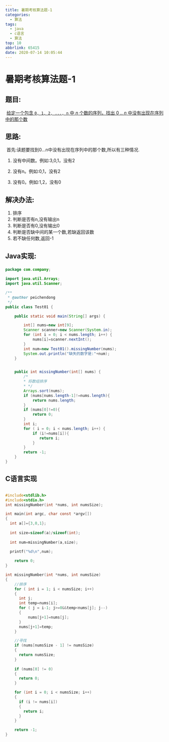 ```yaml
---
title: 暑期考核算法题-1
categories:
  - 算法
tags:
  - java
  - c语言
  - 算法
top: 10
abbrlink: 65415
date: 2020-07-14 10:05:44
---
```


# 暑期考核算法题-1

## 题目:

​				[给定一个包含 `0, 1, 2, ..., n` 中 *n* 个数的序列，找出 0 .. *n* 中没有出现在序列中的那个数](https://leetcode-cn.com/problems/missing-number/)

## 思路:

​	首先:读题要找到0...n中没有出现在序列中的那个数,所以有三种情况.

1. 没有中间数。例如:3,0,1，没有2

2. 没有n。例如:0,1，没有2

3. 没有0。例如:1,2，没有0

   

## 解决办法:

1. 排序
2. 判断是否有n,没有输出n
3. 判断是否有0,没有输出0
4. 判断是否缺中间的某一个数,若缺返回该数
5. 若不缺任何数,返回-1

## Java实现:

### 

```java
package com.company;

import java.util.Arrays;
import java.util.Scanner;

/**
 * @author peichendong
 */
public class Test01 {

    public static void main(String[] args) {

        int[] nums=new int[9];
        Scanner scanner=new Scanner(System.in);
        for (int i = 0; i < nums.length; i++) {
            nums[i]=scanner.nextInt();
        }
        int num=new Test01().missingNumber(nums);
        System.out.println("缺失的数字是:"+num);
    }


    public int missingNumber(int[] nums) {
        /*
        * 将数组排序
        * */
        Arrays.sort(nums);
        if (nums[nums.length-1]!=nums.length){
            return nums.length;
        }
        if (nums[0]!=0){
            return 0;
        }
        int i;
        for ( i = 0; i < nums.length; i++) {
            if (i!=nums[i]){
               return i;
            }
        }
        return -1;
    }
}
```



## C语言实现

```c

#include<stdlib.h>
#include<stdio.h>
int missingNumber(int *nums, int numsSize); 

int main(int argc, char const *argv[])
{
  int a[]={3,0,1};
  
  int size=sizeof(a)/sizeof(int);
  
  int num=missingNumber(a,size);

  printf("%d\n",num);
  
    return 0;
}

int missingNumber(int *nums, int numsSize)
{
    //排序
    for ( int i = 1; i < numsSize; i++)
    {
      int j;
      int temp=nums[i];
      for ( j = i-1; j>=0&&temp<nums[j]; j--)
      {
          nums[j+1]=nums[j];
      }
      nums[j+1]=temp;  
    }

    //寻找
    if (nums[numsSize - 1] != numsSize)
    {
      return numsSize;
    }
    
    if (nums[0] != 0)
    {
      return 0;
    }

    for (int i = 0; i < numsSize; i++)
    {
      if (i != nums[i])
      {
        return i;
      }
    }

    return -1;
}
```

